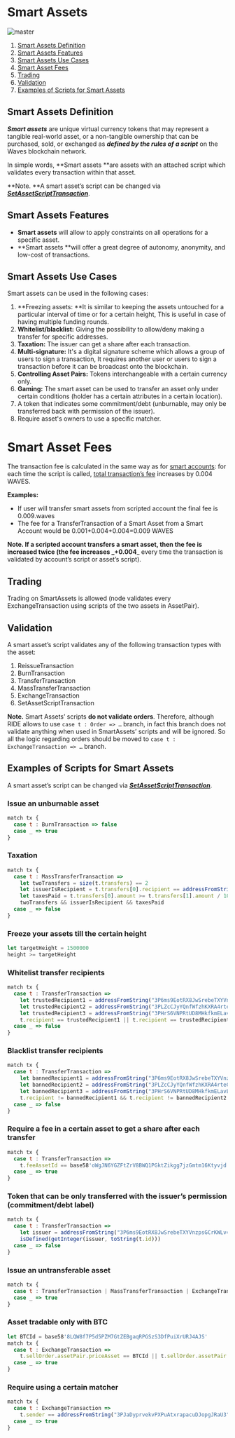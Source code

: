 # Smart Assets

![master](https://img.shields.io/badge/node->%3D0.15.1-4bc51d.svg)

1. [Smart Assets Definition](#smart-assets-definition)
2. [Smart Assets Features](#smart-assets-features)
3. [Smart Assets Use Cases](#smart-assets-use-cases)
4. [Smart Asset Fees](#smart-asset-fees)
5. [Trading](#trading)
6. [Validation](#validation)
7. [Examples of Scripts for Smart Assets](#examples-of-scripts-for-smart-assets)

## Smart Assets Definition

_**Smart assets**_ are unique virtual currency tokens that may represent a tangible real-world asset, or a non-tangible ownership that can be purchased, sold, or exchanged as _**defined by the rules of a script**_ on the Waves blockchain network.

In simple words, **Smart assets **are assets with an attached script which validates every transaction within that asset.

**Note. **A smart asset’s script can be changed via [_**SetAssetScriptTransaction**_](/technical-details/data-structures.md).

## Smart Assets Features

* **Smart assets** will allow to apply constraints on all operations for a specific asset.
* **Smart assets **will offer a great degree of autonomy, anonymity, and low-cost of transactions.

## Smart Assets Use Cases

Smart assets can be used in the following cases:

1. **Freezing assets: **It is similar to keeping the assets untouched for a particular interval of time or for a certain height, This is useful in case of having multiple funding rounds.
2. **Whitelist/blacklist:** Giving the possibility to allow/deny making a transfer for specific addresses.
3. **Taxation:** The issuer can get a share after each transaction.
4. **Multi-signature:** It's a digital signature scheme which allows a group of users to sign a transaction, It requires another user or users to sign a transaction before it can be broadcast onto the blockchain.
5. **Controlling Asset Pairs:** Tokens interchangeable with a certain currency only.
6. **Gaming:** The smart asset can be used to transfer an asset only under certain conditions \(holder has a certain attributes in a certain location\).
7. A token that indicates some commitment/debt \(unburnable, may only be transferred back with permission of the issuer\).
8. Require asset's owners to use a specific matcher.

# Smart Asset Fees

The transaction fee is calculated in the same way as for [smart accounts](/technical-details/waves-contracts-language-description/approach-and-capabilities.md): for each time the script is called, [total transaction’s fee](/technical-details/transactions-fees.md) increases by 0.004 WAVES.

**Examples:**

*  If user will transfer smart assets from scripted account the final fee is 0.009.waves
* The fee for a TransferTransaction of a Smart Asset from a Smart Account would be 0.001+0.004+0.004=0.009 WAVES

**Note. **If a scripted account transfers a smart asset, then the fee is increased twice \(the fee increases _**+0.004**_ every time the transaction is validated by account’s script or asset’s script\).

## Trading

Trading on SmartAssets is allowed \(node validates every ExchangeTransaction using scripts of the two assets in AssetPair\).

## Validation

A smart asset’s script validates any of the following transaction types with the asset:

1. ReissueTransaction
2. BurnTransaction
3. TransferTransaction
4. MassTransferTransaction
5. ExchangeTransaction
6. SetAssetScriptTransaction

**Note.** Smart Assets’ scripts **do not validate orders**. Therefore, although RIDE allows to use `case t : Order => …` branch, in fact this branch does not validate anything when used in SmartAssets’ scripts and will be ignored. So all the logic regarding orders should be moved to `case t : ExchangeTransaction => …` branch.

## Examples of Scripts for Smart Assets

A smart asset’s script can be changed via [_**SetAssetScriptTransaction**_](/technical-details/data-structures.md).

### Issue an unburnable asset

```js
match tx {
  case t : BurnTransaction => false
  case _ => true
}
```

### Taxation

```js
match tx {
  case t : MassTransferTransaction =>
    let twoTransfers = size(t.transfers) == 2
    let issuerIsRecipient = t.transfers[0].recipient == addressFromString("3MgkTXzD72BTfYpd9UW42wdqTVg8HqnXEfc")
    let taxesPaid = t.transfers[0].amount >= t.transfers[1].amount / 10
    twoTransfers && issuerIsRecipient && taxesPaid
  case _ => false
}
```

### Freeze your assets till the certain height

```js
let targetHeight = 1500000
height >= targetHeight
```

### Whitelist transfer recipients

```js
match tx {
  case t : TransferTransaction =>
    let trustedRecipient1 = addressFromString("3P6ms9EotRX8JwSrebeTXYVnzpsGCrKWLv4")
    let trustedRecipient2 = addressFromString("3PLZcCJyYQnfWfzhKXRA4rteCQC9J1ewf5K")
    let trustedRecipient3 = addressFromString("3PHrS6VNPRtUD8MHkfkmELavL8JnGtSq5sx")
    t.recipient == trustedRecipient1 || t.recipient == trustedRecipient2 || t.recipient == trustedRecipient3
  case _ => false
}
```

### Blacklist transfer recipients

```js
match tx {
  case t : TransferTransaction =>
    let bannedRecipient1 = addressFromString("3P6ms9EotRX8JwSrebeTXYVnzpsGCrKWLv4")
    let bannedRecipient2 = addressFromString("3PLZcCJyYQnfWfzhKXRA4rteCQC9J1ewf5K")
    let bannedRecipient3 = addressFromString("3PHrS6VNPRtUD8MHkfkmELavL8JnGtSq5sx")
    t.recipient != bannedRecipient1 && t.recipient != bannedRecipient2 && t.recipient != bannedRecipient3
  case _ => false
}
```

### Require a fee in a certain asset to get a share after each transfer

```js
match tx {
  case t : TransferTransaction =>
    t.feeAssetId == base58'oWgJN6YGZFtZrV8BWQ1PGktZikgg7jzGmtm16Ktyvjd'
  case _ => true
}
```

### Token that can be only transferred with the issuer’s permission \(commitment/debt label\)

```js
match tx {
  case t : TransferTransaction =>
    let issuer = addressFromString("3P6ms9EotRX8JwSrebeTXYVnzpsGCrKWLv4")
    isDefined(getInteger(issuer, toString(t.id)))
  case _ => false
}
```

### Issue an untransferable asset

```js
match tx {
  case t : TransferTransaction | MassTransferTransaction | ExchangeTransaction => false
  case _ => true
}
```

### Asset tradable only with BTC

```js
let BTCId = base58'8LQW8f7P5d5PZM7GtZEBgaqRPGSzS3DfPuiXrURJ4AJS'
match tx {
  case t : ExchangeTransaction =>
    t.sellOrder.assetPair.priceAsset == BTCId || t.sellOrder.assetPair.amountAsset == BTCId
  case _ => true
}
```

### Require using a certain matcher

```js
match tx {
  case t : ExchangeTransaction =>
    t.sender == addressFromString("3PJaDyprvekvPXPuAtxrapacuDJopgJRaU3")
  case _ => true
}
```



